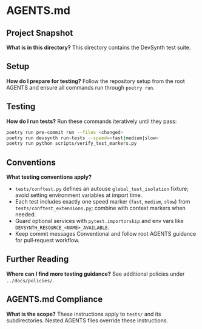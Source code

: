 # AGENTS.md

## Project Snapshot

**What is in this directory?**
This directory contains the DevSynth test suite.

## Setup

**How do I prepare for testing?**
Follow the repository setup from the root AGENTS and ensure all commands run through `poetry run`.

## Testing

**How do I run tests?**
Run these commands iteratively until they pass:
```bash
poetry run pre-commit run --files <changed>
poetry run devsynth run-tests --speed=<fast|medium|slow>
poetry run python scripts/verify_test_markers.py
```

## Conventions

**What testing conventions apply?**
- `tests/conftest.py` defines an autouse `global_test_isolation` fixture; avoid setting environment variables at import time.
- Each test includes exactly one speed marker (`fast`, `medium`, `slow`) from `tests/conftest_extensions.py`; combine with context markers when needed.
- Guard optional services with `pytest.importorskip` and env vars like `DEVSYNTH_RESOURCE_<NAME>_AVAILABLE`.
- Keep commit messages Conventional and follow root AGENTS guidance for pull‑request workflow.

## Further Reading

**Where can I find more testing guidance?**
See additional policies under `../docs/policies/`.

## AGENTS.md Compliance

**What is the scope?**
These instructions apply to `tests/` and its subdirectories. Nested AGENTS files override these instructions.
